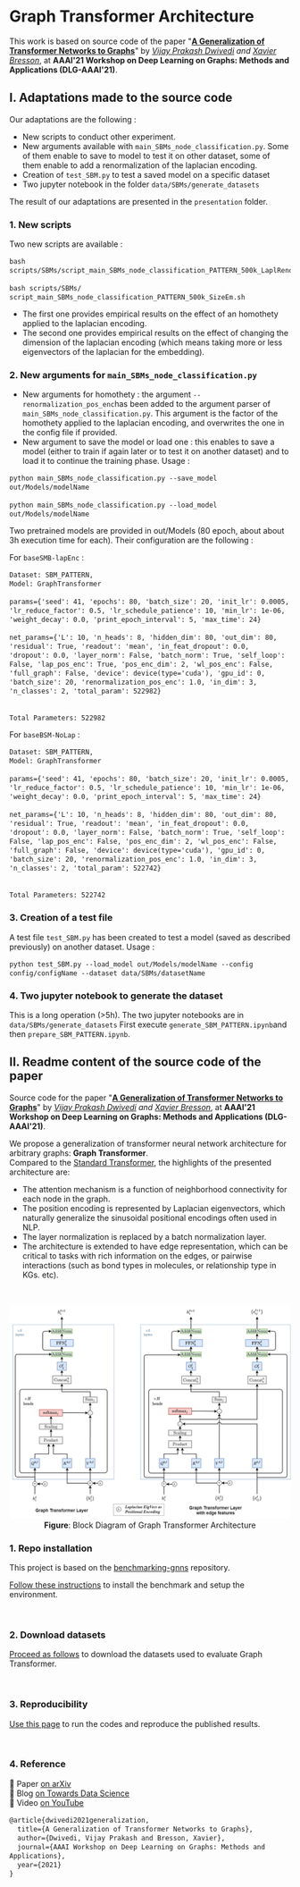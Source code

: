 

# Graph Transformer Architecture

This work is based on source code of the paper "**[A Generalization of Transformer Networks to Graphs](https://arxiv.org/abs/2012.09699)**" by _[Vijay Prakash Dwivedi](https://github.com/vijaydwivedi75) and [Xavier Bresson](https://github.com/xbresson)_, at **AAAI'21 Workshop on Deep Learning on Graphs: Methods and Applications (DLG-AAAI'21)**. 

## I. Adaptations made to the source code

Our adaptations are the following :

- New scripts to conduct other experiment.
- New arguments available with `main_SBMs_node_classification.py`. Some of them enable to save to model to test it on other dataset, some of them enable to add a renormalization of the laplacian encoding.
- Creation of `test_SBM.py` to test a saved model on a specific dataset
- Two jupyter notebook in the folder `data/SBMs/generate_datasets`

The result of our adaptations are presented in the `presentation` folder.

### 1. New scripts

Two new scripts are available :
```
bash scripts/SBMs/script_main_SBMs_node_classification_PATTERN_500k_LaplRenorm.sh

bash scripts/SBMs/ script_main_SBMs_node_classification_PATTERN_500k_SizeEm.sh
```

- The first one provides empirical results on the effect of an homothety applied to the laplacian encoding.
- The second one provides empirical results on the effect of changing the dimension of the laplacian encoding (which means taking more or less eigenvectors of the laplacian for the embedding).

### 2. New arguments for `main_SBMs_node_classification.py`

- New arguments for homothety : the argument `--renormalization_pos_enc`has been added to the argument parser of `main_SBMs_node_classification.py`. This argument is the factor of the homothety applied to the laplacian encoding, and overwrites the one in the config file if provided.
- New argument to save the model or load one : this enables to save a model (either to train if again later or to test it on another dataset) and to load it to continue the training phase. Usage :

```
python main_SBMs_node_classification.py --save_model out/Models/modelName

python main_SBMs_node_classification.py --load_model out/Models/modelName
```

Two pretrained models are provided in out/Models (80 epoch, about about 3h execution time for each). Their configuration are the following :

For `baseSMB-lapEnc` :
```
Dataset: SBM_PATTERN,
Model: GraphTransformer

params={'seed': 41, 'epochs': 80, 'batch_size': 20, 'init_lr': 0.0005, 'lr_reduce_factor': 0.5, 'lr_schedule_patience': 10, 'min_lr': 1e-06, 'weight_decay': 0.0, 'print_epoch_interval': 5, 'max_time': 24}

net_params={'L': 10, 'n_heads': 8, 'hidden_dim': 80, 'out_dim': 80, 'residual': True, 'readout': 'mean', 'in_feat_dropout': 0.0, 'dropout': 0.0, 'layer_norm': False, 'batch_norm': True, 'self_loop': False, 'lap_pos_enc': True, 'pos_enc_dim': 2, 'wl_pos_enc': False, 'full_graph': False, 'device': device(type='cuda'), 'gpu_id': 0, 'batch_size': 20, 'renormalization_pos_enc': 1.0, 'in_dim': 3, 'n_classes': 2, 'total_param': 522982}


Total Parameters: 522982
```

For `baseBSM-NoLap` :
```
Dataset: SBM_PATTERN,
Model: GraphTransformer

params={'seed': 41, 'epochs': 80, 'batch_size': 20, 'init_lr': 0.0005, 'lr_reduce_factor': 0.5, 'lr_schedule_patience': 10, 'min_lr': 1e-06, 'weight_decay': 0.0, 'print_epoch_interval': 5, 'max_time': 24}

net_params={'L': 10, 'n_heads': 8, 'hidden_dim': 80, 'out_dim': 80, 'residual': True, 'readout': 'mean', 'in_feat_dropout': 0.0, 'dropout': 0.0, 'layer_norm': False, 'batch_norm': True, 'self_loop': False, 'lap_pos_enc': False, 'pos_enc_dim': 2, 'wl_pos_enc': False, 'full_graph': False, 'device': device(type='cuda'), 'gpu_id': 0, 'batch_size': 20, 'renormalization_pos_enc': 1.0, 'in_dim': 3, 'n_classes': 2, 'total_param': 522742}


Total Parameters: 522742
```

### 3. Creation of a test file

A test file `test_SBM.py` has been created to test a model (saved as described previously) on another dataset. Usage :

```
python test_SBM.py --load_model out/Models/modelName --config config/configName --dataset data/SBMs/datasetName
```

### 4. Two jupyter notebook to generate the dataset

This is a long operation (>5h). The two jupyter notebooks are in `data/SBMs/generate_datasets` First execute `generate_SBM_PATTERN.ipynb`and then `prepare_SBM_PATTERN.ipynb`.

## II. Readme content of the source code of the paper

Source code for the paper "**[A Generalization of Transformer Networks to Graphs](https://arxiv.org/abs/2012.09699)**" by _[Vijay Prakash Dwivedi](https://github.com/vijaydwivedi75) and [Xavier Bresson](https://github.com/xbresson)_, at **AAAI'21 Workshop on Deep Learning on Graphs: Methods and Applications (DLG-AAAI'21)**.

We propose a generalization of transformer neural network architecture for arbitrary graphs: **Graph Transformer**. <br>Compared to the [Standard Transformer](https://papers.nips.cc/paper/2017/file/3f5ee243547dee91fbd053c1c4a845aa-Paper.pdf), the highlights of the presented architecture are: 

- The attention mechanism is a function of neighborhood connectivity for each node in the graph.  
- The position encoding is represented by Laplacian eigenvectors, which naturally generalize the sinusoidal positional encodings often used in NLP.  
- The layer normalization is replaced by a batch normalization layer.  
- The architecture is extended to have edge representation, which can be critical to tasks with rich information on the edges, or pairwise interactions (such as bond types in molecules, or relationship type in KGs. etc). 

<br>

<p align="center">
  <img src="./docs/graph_transformer.png" alt="Graph Transformer Architecture" width="800">
  <br>
  <b>Figure</b>: Block Diagram of Graph Transformer Architecture
</p>


### 1. Repo installation

This project is based on the [benchmarking-gnns](https://github.com/graphdeeplearning/benchmarking-gnns) repository.

[Follow these instructions](./docs/01_benchmark_installation.md) to install the benchmark and setup the environment.


<br>

### 2. Download datasets

[Proceed as follows](./docs/02_download_datasets.md) to download the datasets used to evaluate Graph Transformer.


<br>

### 3. Reproducibility 

[Use this page](./docs/03_run_codes.md) to run the codes and reproduce the published results.


<br>

### 4. Reference 

:page_with_curl: Paper [on arXiv](https://arxiv.org/abs/2012.09699)    
:pencil: Blog [on Towards Data Science](https://towardsdatascience.com/graph-transformer-generalization-of-transformers-to-graphs-ead2448cff8b)    
:movie_camera: Video [on YouTube](https://www.youtube.com/watch?v=h-_HNeBmaaU&t=237s)    
```
@article{dwivedi2021generalization,
  title={A Generalization of Transformer Networks to Graphs},
  author={Dwivedi, Vijay Prakash and Bresson, Xavier},
  journal={AAAI Workshop on Deep Learning on Graphs: Methods and Applications},
  year={2021}
}
```

<br><br><br>

